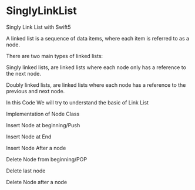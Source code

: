 # SinglyLinkList

<meta name="google-site-verification" content="Linked List with Swift 5">

Singly Link List with Swift5

A linked list is a sequence of data items, where each item is referred to as a node.

There are two main types of linked lists:

Singly linked lists, are linked lists where each node only has a reference to the next node.

Doubly linked lists, are linked lists where each node has a reference to the previous and next node.

In this Code We will try to understand the basic of Link List

Implementation of Node Class

Insert Node at beginning/Push

Insert Node at End

Insert Node After a node

Delete Node from beginning/POP

Delete last node

Delete Node after a node



